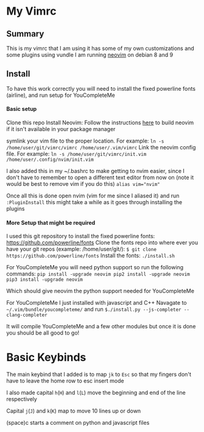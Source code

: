# My Vimrc
## Summary
This is my vimrc that I am using it has some of my own customizations and some plugins using vundle
I am running [neovim](https://neovim.io) on debian 8 and 9

## Install
To have this work correctly you will need to install the fixed powerline fonts (airline), and run setup for YouCompleteMe

#### Basic setup
Clone this repo
Install Neovim:
Follow the instructions [here](https://github.com/neovim/neovim/wiki/Building-Neovim) to build neovim if it isn't available in your package manager

symlink your vim file to the proper location. For example:
`ln -s /home/user/git/vimrc/vimrc /home/user/.vim/vimrc`
Link the neovim config file. For example:
`ln -s /home/user/git/vimrc/init.vim /home/user/.config/nvim/init.vim`

I also added this in my ~/.bashrc to make getting to nvim easier, since I don't have to remember to open a different text editor from now on (note it would be best to remove vim if you do this)
`alias vim="nvim"`

Once all this is done open nvim (vim for me since I aliased it) and run `:PluginInstall` this might take a while as it goes through installing the plugins

#### More Setup that might be required
I used this git repository to install the fixed powerline fonts: https://github.com/powerline/fonts
Clone the fonts repo into where ever you have your git repos (example: /home/user/git/):
`$ git clone https://github.com/powerline/fonts`
Install the fonts:
`./install.sh`


For YouCompleteMe you will need python support so run the following commands:
`pip install -upgrade neovim
pip2 install -upgrade neovim
pip3 install -upgrade neovim`

Which should give neovim the python support needed for YouCompleteMe

For YouCompleteMe I just installed with javascript and C++
Navagate to `~/.vim/bundle/youcompleteme/` and run `$./install.py --js-completer --clang-completer`

It will compile YouCompleteMe and a few other modules but once it is done you should be all good to go!




# Basic Keybinds

The main keybind that I added is to map `jk` to `Esc` so that my fingers don't have to leave the home row to esc insert mode

I also made capital `h`(`H`) and `l`(`L`) move the beginning and end of the line respectively

Capital `j`(`J`) and `k`(`K`) map to move 10 lines up or down

(space)c starts a comment on python and javascript files
